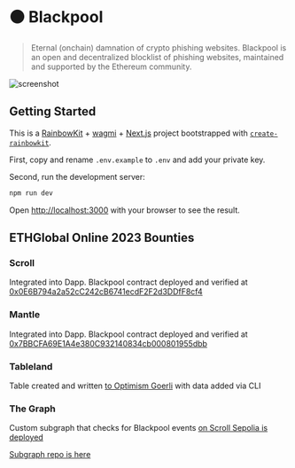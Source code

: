 # ⚫️ Blackpool

> Eternal (onchain) damnation of crypto phishing websites. Blackpool is an open and decentralized blocklist of phishing websites, maintained and supported by the Ethereum community.

![screenshot](https://github.com/d0wnlore/blackpool/assets/81343175/e82eb4c2-eae8-4792-9f6d-093207a80fb9)


## Getting Started

This is a [RainbowKit](https://rainbowkit.com) + [wagmi](https://wagmi.sh) + [Next.js](https://nextjs.org/) project bootstrapped with [`create-rainbowkit`](https://github.com/rainbow-me/rainbowkit/tree/main/packages/create-rainbowkit).

First, copy and rename `.env.example` to `.env` and add your private key.

Second, run the development server:

```bash
npm run dev
```

Open [http://localhost:3000](http://localhost:3000) with your browser to see the result.

## ETHGlobal Online 2023 Bounties

### Scroll

Integrated into Dapp. Blackpool contract deployed and verified at [0x0E6B794a2a52cC242cB6741ecdF2F2d3DDfF8cf4](https://sepolia.scrollscan.dev/address/0x0E6B794a2a52cC242cB6741ecdF2F2d3DDfF8cf4#code)

### Mantle

Integrated into Dapp. Blackpool contract deployed and verified at [0x7BBCFA69E1A4e380C932140834cb000801955dbb](https://explorer.testnet.mantle.xyz/address/0x7BBCFA69E1A4e380C932140834cb000801955dbb/contracts)

### Tableland

Table created and written [to Optimism Goerli](https://optimism-goerli.blockscout.com/token/0xfe79824f6E5894a3DD86908e637B7B4AF57eEE28/instance/30) with data added via CLI

### The Graph

Custom subgraph that checks for Blackpool events [on Scroll Sepolia is deployed](https://thegraph.com/studio/subgraph/blackpool-scrollsepolia/)

[Subgraph repo is here](https://github.com/d0wnlore/blackpool-subgraph)
